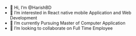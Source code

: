 - 👋 Hi, I’m @HarishBD
- 👀 I’m interested in React native mobile Application and Web Development
- 🌱 I’m currently Pursuing Master of Computer Application 
- 💞️ I’m looking to collaborate on Full Time Employee


<!---
HarishBD/HarishBD is a ✨ special ✨ repository because its `README.md` (this file) appears on your GitHub profile.
You can click the Preview link to take a look at your changes.
--->
